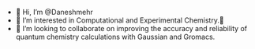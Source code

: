 - 👋 Hi, I’m @Daneshmehr
- 👀 I’m interested in Computational and Experimental Chemistry.🌱
- 💞️ I’m looking to collaborate on improving the accuracy and reliability of quantum chemistry calculations with Gaussian and Gromacs.

<!---
Daneshmehr/Daneshmehr is a ✨ special ✨ repository because its `README.md` (this file) appears on your GitHub profile.
You can click the Preview link to take a look at your changes.
--->
